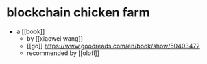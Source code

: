 # blockchain chicken farm

- a [[book]]
  - by [[xiaowei wang]]
  - [[go]] https://www.goodreads.com/en/book/show/50403472
  - recommended by [[olofl]]


